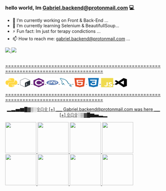 ### hello world, Im Gabriel.backend@protonmail.com 💻

- 🔭 I’m currently working on Front & Back-End ...
- 🌱 I’m currently learning  Selenium & BeautifullSoup...
- ⚡ Fun fact: Im just for terapy condictions ...
- 📫 How to reach me: gabriel.backend@protonmail.com ...
<div>
    <a href="https://github.com/secdevdf">
    <img height="180em" src="https://github-readme-stats.vercel.app/api?username=secdevdf&show_icons=true&theme=highcontrast&include_all_commits=true&count_private=true"/>
    <img height="180em" src="https://github-readme-stats.vercel.app/api/top-langs/?username=rafaballerini&layout=compact&langs_count=16&theme=highcontrast"/>
</div>

<div style="display: inline_block"><br>
    <p>========================================================================================</p>
    <img align="center" height="30" width="40" src="https://raw.githubusercontent.com/devicons/devicon/master/icons/python/python-plain.svg">
    <img align="center" height="30" width="40" src="https://raw.githubusercontent.com/devicons/devicon/master/icons/bash/bash-plain.svg">
    <img align="center" height="30" width="40" src="https://raw.githubusercontent.com/devicons/devicon/master/icons/csharp/csharp-plain.svg">
    <img align="center" height="30" width="40" src="https://raw.githubusercontent.com/devicons/devicon/master/icons/php/php-plain.svg">
    <img align="center" height="30" width="40" src="https://raw.githubusercontent.com/devicons/devicon/master/icons/mysql/mysql-plain.svg">
    <img align="center" height="30" width="40" src="https://raw.githubusercontent.com/devicons/devicon/master/icons/html5/html5-plain.svg">
    <img align="center" height="30" width="40" src="https://raw.githubusercontent.com/devicons/devicon/master/icons/css3/css3-plain.svg">
    <img align="center" height="30" width="40" src="https://raw.githubusercontent.com/devicons/devicon/master/icons/javascript/javascript-plain.svg">
    <img align="center" height="30" width="40" src="https://raw.githubusercontent.com/devicons/devicon/master/icons/vscode/vscode-plain.svg">
    <script>alert("[+] HELLO WORLD [+]")</script>
    <p>========================================================================================</p>
</div>
<div>
    <p align="center">▂▃▅▇█▓▒░۩۞۩    [+] ___ Gabriel.backend@protonmail.com was here ___ [+]    ۩۞۩░▒▓█▇▅▃▂</p>
    <img height="100" width="100" src="https://lh3.googleusercontent.com/JAAMNM9TiD8hLj8f6kCtNJzuObpquEUeqpTngDnTw0HJtNk52X4U628cMqlHl_JhzgfQK-_42spBds3sWxtg6teZ_m1f_xSNSNEnqsw">
    <img height="100" width="100" src="https://lh3.googleusercontent.com/JAAMNM9TiD8hLj8f6kCtNJzuObpquEUeqpTngDnTw0HJtNk52X4U628cMqlHl_JhzgfQK-_42spBds3sWxtg6teZ_m1f_xSNSNEnqsw">
    <img height="100" width="100" src="https://lh3.googleusercontent.com/JAAMNM9TiD8hLj8f6kCtNJzuObpquEUeqpTngDnTw0HJtNk52X4U628cMqlHl_JhzgfQK-_42spBds3sWxtg6teZ_m1f_xSNSNEnqsw">
    <img height="100" width="100" src="https://lh3.googleusercontent.com/JAAMNM9TiD8hLj8f6kCtNJzuObpquEUeqpTngDnTw0HJtNk52X4U628cMqlHl_JhzgfQK-_42spBds3sWxtg6teZ_m1f_xSNSNEnqsw">
    <img height="100" width="100" src="https://lh3.googleusercontent.com/JAAMNM9TiD8hLj8f6kCtNJzuObpquEUeqpTngDnTw0HJtNk52X4U628cMqlHl_JhzgfQK-_42spBds3sWxtg6teZ_m1f_xSNSNEnqsw">
    <img height="100" width="100" src="https://lh3.googleusercontent.com/JAAMNM9TiD8hLj8f6kCtNJzuObpquEUeqpTngDnTw0HJtNk52X4U628cMqlHl_JhzgfQK-_42spBds3sWxtg6teZ_m1f_xSNSNEnqsw">
    <img height="100" width="100" src="https://lh3.googleusercontent.com/JAAMNM9TiD8hLj8f6kCtNJzuObpquEUeqpTngDnTw0HJtNk52X4U628cMqlHl_JhzgfQK-_42spBds3sWxtg6teZ_m1f_xSNSNEnqsw">
    <img height="100" width="100" src="https://lh3.googleusercontent.com/JAAMNM9TiD8hLj8f6kCtNJzuObpquEUeqpTngDnTw0HJtNk52X4U628cMqlHl_JhzgfQK-_42spBds3sWxtg6teZ_m1f_xSNSNEnqsw">
    </div>
